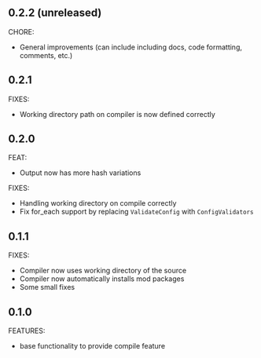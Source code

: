 ## 0.2.2 (unreleased)
CHORE:
* General improvements (can include including docs, code formatting, comments, etc.)

## 0.2.1
FIXES:
- Working directory path on compiler is now defined correctly

## 0.2.0
FEAT:
- Output now has more hash variations

FIXES: 
- Handling working directory on compile correctly
- Fix for_each support by replacing `ValidateConfig` with `ConfigValidators`

## 0.1.1

FIXES:
- Compiler now uses working directory of the source
- Compiler now automatically installs mod packages
- Some small fixes

## 0.1.0

FEATURES:
- base functionality to provide compile feature
